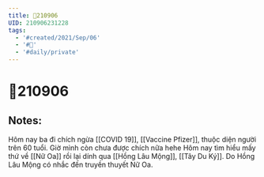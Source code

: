 ```yaml
---
title: 📝210906
UID: 210906231228
tags:
  - '#created/2021/Sep/06'
  - '#📅'
  - '#daily/private'
---
```

# 📝210906

## Notes:
Hôm nay ba đi chích ngừa [[COVID 19]], [[Vaccine Pfizer]], thuộc diện người trên 60 tuổi. Giờ mình còn chưa được chích nữa hehe
Hôm nay tìm hiểu mấy thứ về [[Nữ Oa]] rồi lại dính qua [[Hồng Lâu Mộng]], [[Tây Du Ký]]. Do Hồng Lâu Mộng có nhắc đến truyền thuyết Nữ Oa.